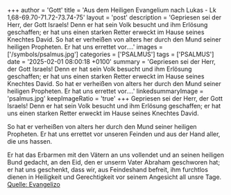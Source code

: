+++
author = 'Gott'
title = 'Aus dem Heiligen Evangelium nach Lukas - Lk 1,68-69.70-71.72-73.74-75'
layout = 'post'
description = 'Gepriesen sei der Herr, der Gott Israels!  Denn er hat sein Volk besucht und ihm Erlösung geschaffen; er hat uns einen starken Retter erweckt  im Hause seines Knechtes David.  So hat er verheißen von alters her  durch den Mund seiner heiligen Propheten. Er hat uns errettet vor....'
images = ['/symbols/psalmus.jpg']
categories = ['PSALMUS']
tags = ['PSALMUS']
date = '2025-02-01 08:00:18 +0100'
summary = 'Gepriesen sei der Herr, der Gott Israels!  Denn er hat sein Volk besucht und ihm Erlösung geschaffen; er hat uns einen starken Retter erweckt  im Hause seines Knechtes David.  So hat er verheißen von alters her  durch den Mund seiner heiligen Propheten. Er hat uns errettet vor....'
linkedsummaryImage = 'psalmus.jpg'
keepImageRatio = 'true'
+++
Gepriesen sei der Herr, der Gott Israels! 
Denn er hat sein Volk besucht und ihm Erlösung geschaffen;
er hat uns einen starken Retter erweckt 
im Hause seines Knechtes David.

So hat er verheißen von alters her 
durch den Mund seiner heiligen Propheten.
Er hat uns errettet vor unseren Feinden 
und aus der Hand aller, die uns hassen.<!--more-->

Er hat das Erbarmen mit den Vätern an uns vollendet 
und an seinen heiligen Bund gedacht,
an den Eid, den er unserm Vater Abraham geschworen hat;
er hat uns geschenkt, dass wir, aus Feindeshand befreit, 
ihm furchtlos dienen in Heiligkeit und Gerechtigkeit
vor seinem Angesicht all unsre Tage.<br> [Quelle: Evangelizo](https://evangeliumtagfuertag.org/DE/gospel)